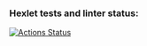 ### Hexlet tests and linter status:
[![Actions Status](https://github.com/Timofey-Sh/layout-designer-project-58/actions/workflows/hexlet-check.yml/badge.svg)](https://github.com/Timofey-Sh/layout-designer-project-58/actions)
